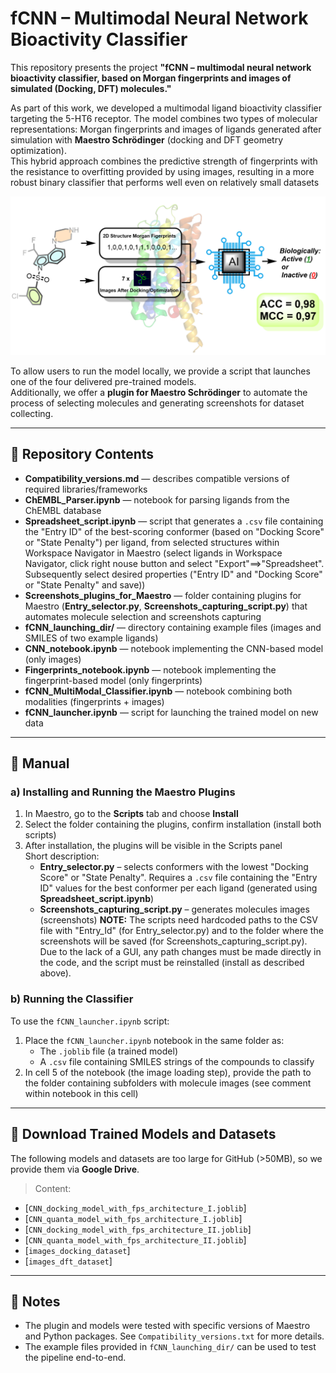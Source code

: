 # fCNN – Multimodal Neural Network Bioactivity Classifier

This repository presents the project **"fCNN – multimodal neural network bioactivity classifier, based on Morgan fingerprints and images of simulated (Docking, DFT) molecules."**

As part of this work, we developed a multimodal ligand bioactivity classifier targeting the 5-HT6 receptor. The model combines two types of molecular representations: Morgan fingerprints and images of ligands generated after simulation with **Maestro Schrödinger** (docking and DFT geometry optimization).  
This hybrid approach combines the predictive strength of fingerprints with the resistance to overfitting provided by using images, resulting in a more robust binary classifier that performs well even on relatively small datasets

![Scheme](Figure/Fig.png)

To allow users to run the model locally, we provide a script that launches one of the four delivered pre-trained models.  
Additionally, we offer a **plugin for Maestro Schrödinger** to automate the process of selecting molecules and generating screenshots for dataset collecting.

---

## 📁 Repository Contents

- **Compatibility_versions.md** — describes compatible versions of required libraries/frameworks  
- **ChEMBL_Parser.ipynb** — notebook for parsing ligands from the ChEMBL database  
- **Spreadsheet_script.ipynb** — script that generates a `.csv` file containing the "Entry ID" of the best-scoring conformer (based on "Docking Score" or "State Penalty") per ligand, from selected structures within Workspace Navigator in Maestro (select            ligands in Workspace Navigator, click right nouse button and select "Export"==>"Spreadsheet". Subsequently select desired properties ("Entry ID" and "Docking Score" or "State Penalty" and save))
- **Screenshots_plugins_for_Maestro** — folder containing plugins for Maestro (**Entry_selector.py**, **Screenshots_capturing_script.py**) that automates molecule selection and screenshots capturing  
- **fCNN_launching_dir/** — directory containing example files (images and SMILES of two example ligands)  
- **CNN_notebook.ipynb** — notebook implementing the CNN-based model (only images)  
- **Fingerprints_notebook.ipynb** — notebook implementing the fingerprint-based model (only fingerprints)
- **fCNN_MultiModal_Classifier.ipynb** — notebook combining both modalities (fingerprints + images)  
- **fCNN_launcher.ipynb** — script for launching the trained model on new data

---

## 🧪 Manual

### a) Installing and Running the Maestro Plugins

1. In Maestro, go to the **Scripts** tab and choose **Install**
2. Select the folder containing the plugins, confirm installation (install both scripts)
3. After installation, the plugins will be visible in the Scripts panel  
   Short description:
   - **Entry_selector.py** – selects conformers with the lowest "Docking Score" or "State Penalty". Requires a `.csv` file containing the "Entry ID" values for the best conformer per each ligand
      (generated using **Spreadsheet_script.ipynb**)
   - **Screenshots_capturing_script.py** – generates molecules images (screenshots)
     **NOTE:**
     The scripts need hardcoded paths to the CSV file with "Entry_Id" (for Entry_selector.py) and to the folder where the screenshots will be saved (for Screenshots_capturing_script.py). Due to the lack of a GUI, any path changes must be made directly in the        code, and the script must be reinstalled (install as described above).

### b) Running the Classifier

To use the `fCNN_launcher.ipynb` script:

1. Place the `fCNN_launcher.ipynb` notebook in the same folder as:
   - The `.joblib` file (a trained model)
   - A `.csv` file containing SMILES strings of the compounds to classify
2. In cell 5 of the notebook (the image loading step), provide the path to the folder containing subfolders with molecule images (see comment within notebook in this cell)

---

## 🔗 Download Trained Models and Datasets

The following models and datasets are too large for GitHub (>50MB), so we provide them via **Google Drive**.  
> Content:
- [`CNN_docking_model_with_fps_architecture_I.joblib`]
- [`CNN_quanta_model_with_fps_architecture_I.joblib`]
- [`CNN_docking_model_with_fps_architecture_II.joblib`]
- [`CNN_quanta_model_with_fps_architecture_II.joblib`]
- [`images_docking_dataset`]
- [`images_dft_dataset`]   
---

## 📌 Notes

- The plugin and models were tested with specific versions of Maestro and Python packages. See `Compatibility_versions.txt` for more details.
- The example files provided in `fCNN_launching_dir/` can be used to test the pipeline end-to-end.
